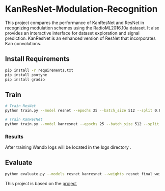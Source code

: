 # KanResNet-Modulation-Recognition
This project compares the performance of KanResNet and ResNet in recognizing modulation schemes using the RadioML2016.10a dataset. It also provides an interactive interface for dataset exploration and signal prediction.
KanResNet is an enhanced version of ResNet that incorporates Kan convolutions.
## Install Requirements

```bash
pip install -r requirements.txt
pip install poutyne
pip install gradio
```

## Train

```bash
# Train ResNet
python train.py --model resnet --epochs 25 --batch_size 512 --split 0.8

# Train KanResNet
python train.py --model kanresnet --epochs 25 --batch_size 512 --split 0.8

```

### Results

After training Wandb logs will be located in the logs directory .

## Evaluate
```bash
python evaluate.py --models resnet kanresnet --weights resnet_final_weights.pt kanresnet_final_weights.pt
```

This project is based on the [project]( https://github.com/isaaccorley/pytorch-modulation-recognition)
